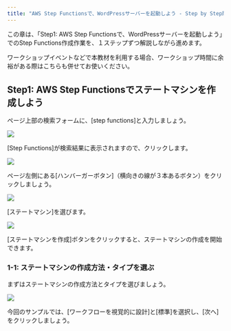 ```yaml
---
title: "AWS Step Functionsで、WordPressサーバーを起動しよう - Step by Step版"
---
```


この章は、「Step1: AWS Step Functionsで、WordPressサーバーを起動しよう」でのStep Functions作成作業を、１ステップずつ解説しながら進めます。

ワークショップイベントなどで本教材を利用する場合、ワークショップ時間に余裕がある際はこちらも併せてお使いください。


## Step1: AWS Step Functionsでステートマシンを作成しよう

ページ上部の検索フォームに、[step functions]と入力しましょう。

![](https://storage.googleapis.com/zenn-user-upload/2be3ac826888-20221004.png)

[Step Functions]が検索結果に表示されますので、クリックします。

![](https://storage.googleapis.com/zenn-user-upload/b071a0903003-20221004.png)

ページ左側にある[ハンバーガーボタン]（横向きの線が３本あるボタン）をクリックしましょう。

![](https://storage.googleapis.com/zenn-user-upload/d636eb6775b0-20221004.png)

[ステートマシン]を選びます。

![](https://storage.googleapis.com/zenn-user-upload/75fd317c8b1a-20221004.png)

[ステートマシンを作成]ボタンをクリックすると、ステートマシンの作成を開始できます。

### 1-1: ステートマシンの作成方法・タイプを選ぶ

まずはステートマシンの作成方法とタイプを選びましょう。

![](https://storage.googleapis.com/zenn-user-upload/95ff1033630e-20221004.png)

今回のサンプルでは、[ワークフローを視覚的に設計]と[標準]を選択し、[次へ]をクリックしましょう。

